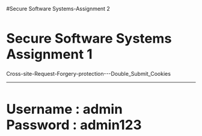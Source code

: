 #Secure Software Systems-Assignment 2

<h1 style="font-size: 35px;">Secure Software Systems </br> Assignment 1</h1>
        <p>Cross-site-Request-Forgery-protection---Double_Submit_Cookies</p>
    <hr>
    
 <h1 style="font-size: 35px;">Username : admin </br> Password : admin123</h1>
